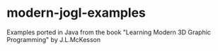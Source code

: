 modern-jogl-examples
====================

Examples ported in Java from the book "Learning Modern 3D Graphic Programming" by J.L.McKesson
